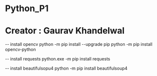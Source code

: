 # Python_P1
# Creator : Gaurav Khandelwal

-- install opencv
python -m pip install --upgrade pip
python -m pip install opencv-python

-- install requests
python.exe -m pip install requests

-- install beautifulsopu4
python -m pip install beautifulsoup4